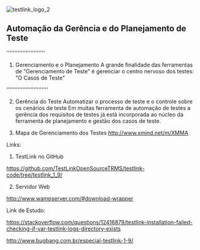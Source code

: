 ![testlink_logo_2](https://user-images.githubusercontent.com/4249709/29342907-033c60be-8204-11e7-9983-9adcc061990b.jpg)


## Automação da Gerência e do Planejamento de Teste

''''''''''''''''''''''''
1. Gerenciamento e o Planejamento
A grande finalidade das ferramentas de "Gerenciamento de Teste" é gerenciar o centro nervoso dos testes: "O Casos de Teste"

''''''''''''''''''''''''''

2. Gerência do Teste
Automatizar o processo de teste e o controle sobre os cenários de teste
Em muitas ferramenta de automação de testes a gerência dos requisitos de testes já está incorporada ao núcleo da ferramenta de planejamento e gestão dos casos de teste.

3. Mapa de Gerenciamento dos Testes
http://www.xmind.net/m/XMMA

Links: 

1. TestLink no GitHub 

https://github.com/TestLinkOpenSourceTRMS/testlink-code/tree/testlink_1_9/

2. Servidor Web

http://www.wampserver.com/#download-wrapper

Link de Estudo: 

https://stackoverflow.com/questions/12416879/testlink-installation-failed-checking-if-var-testlink-logs-directory-exists

http://www.bugbang.com.br/especial-testlink-1-9/

